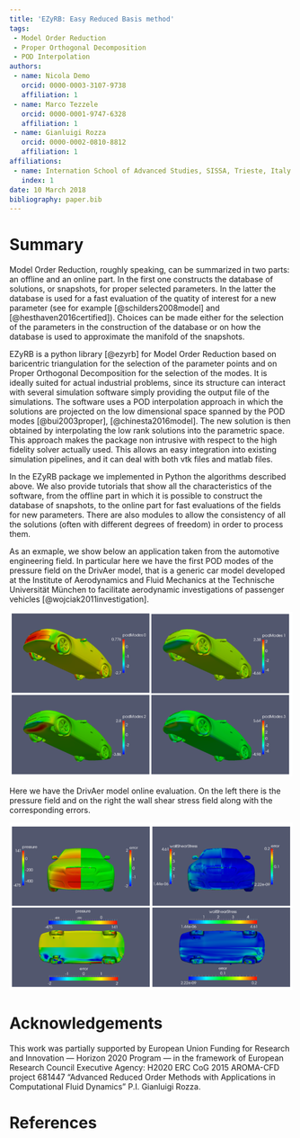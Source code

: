```yaml
---
title: 'EZyRB: Easy Reduced Basis method'
tags:
 - Model Order Reduction
 - Proper Orthogonal Decomposition
 - POD Interpolation
authors:
 - name: Nicola Demo
   orcid: 0000-0003-3107-9738
   affiliation: 1
 - name: Marco Tezzele
   orcid: 0000-0001-9747-6328
   affiliation: 1
 - name: Gianluigi Rozza
   orcid: 0000-0002-0810-8812
   affiliation: 1
affiliations:
 - name: Internation School of Advanced Studies, SISSA, Trieste, Italy
   index: 1
date: 10 March 2018
bibliography: paper.bib
---
```


# Summary

Model Order Reduction, roughly speaking, can be summarized in two parts: an offline and an online part. In the first one constructs the database of solutions, or snapshots, for proper selected parameters. In the latter the database is used for a fast evaluation of the quatity of interest for a new parameter (see for example [@schilders2008model] and [@hesthaven2016certified]). Choices can be made either for the selection of the parameters in the construction of the database or on how the database is used to approximate the manifold of the snapshots.

EZyRB is a python library [@ezyrb] for Model Order Reduction based on baricentric triangulation for the selection of the parameter points and on Proper Orthogonal Decomposition for the selection of the modes. It is ideally suited for actual industrial problems, since its structure can interact with several simulation software simply providing the output file of the simulations. The software uses a POD interpolation approach in which the solutions are projected on the low dimensional space spanned by the POD modes [@bui2003proper], [@chinesta2016model]. The new solution is then obtained by interpolating the low rank solutions into the parametric space. This approach makes the package non intrusive with respect to the high fidelity solver actually used. This allows an easy integration into existing simulation pipelines, and it can deal with both vtk files and matlab files.

In the EZyRB package we implemented in Python the algorithms described above. We also provide tutorials that show all the characteristics of the software, from the offline part in which it is possible to construct the database of snapshots, to the online part for fast evaluations of the fields for new parameters. There are also modules to allow the consistency of all the solutions (often with different degrees of freedom) in order to process them.

As an exmaple, we show below an application taken from the automotive engineering field. In particular here we have the first POD modes of the pressure field on the DrivAer model, that is a generic car model developed at the Institute of Aerodynamics and Fluid Mechanics at the Technische Universität München to facilitate aerodynamic investigations of passenger vehicles [@wojciak2011investigation].

![Snapshots](../readme/pod_modes.png)

Here we have the DrivAer model online evaluation. On the left there is the pressure field and on the right the wall shear stress field along with the corresponding errors.

![Reconstruction](../readme/errors.png)

# Acknowledgements
This work was partially supported by European Union Funding for Research and Innovation — Horizon 2020 Program — in the framework of European Research Council Executive Agency: H2020 ERC CoG 2015 AROMA-CFD project 681447 “Advanced Reduced Order Methods with Applications in Computational Fluid Dynamics” P.I. Gianluigi Rozza.

# References
